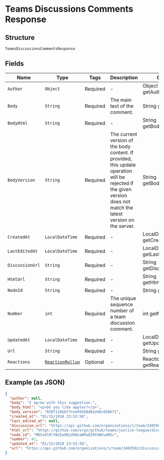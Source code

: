 
# Teams Discussions Comments Response

## Structure

`TeamsDiscussionsCommentsResponse`

## Fields

| Name | Type | Tags | Description | Getter | Setter |
|  --- | --- | --- | --- | --- | --- |
| `Author` | `Object` | Required | - | Object getAuthor() | setAuthor(Object author) |
| `Body` | `String` | Required | The main text of the comment. | String getBody() | setBody(String body) |
| `BodyHtml` | `String` | Required | - | String getBodyHtml() | setBodyHtml(String bodyHtml) |
| `BodyVersion` | `String` | Required | The current version of the body content. If provided, this update operation will be rejected if the given version does not match the latest version on the server. | String getBodyVersion() | setBodyVersion(String bodyVersion) |
| `CreatedAt` | `LocalDateTime` | Required | - | LocalDateTime getCreatedAt() | setCreatedAt(LocalDateTime createdAt) |
| `LastEditedAt` | `LocalDateTime` | Required | - | LocalDateTime getLastEditedAt() | setLastEditedAt(LocalDateTime lastEditedAt) |
| `DiscussionUrl` | `String` | Required | - | String getDiscussionUrl() | setDiscussionUrl(String discussionUrl) |
| `HtmlUrl` | `String` | Required | - | String getHtmlUrl() | setHtmlUrl(String htmlUrl) |
| `NodeId` | `String` | Required | - | String getNodeId() | setNodeId(String nodeId) |
| `Number` | `int` | Required | The unique sequence number of a team discussion comment. | int getNumber() | setNumber(int number) |
| `UpdatedAt` | `LocalDateTime` | Required | - | LocalDateTime getUpdatedAt() | setUpdatedAt(LocalDateTime updatedAt) |
| `Url` | `String` | Required | - | String getUrl() | setUrl(String url) |
| `Reactions` | [`ReactionRollup`](../../doc/models/reaction-rollup.md) | Optional | - | ReactionRollup getReactions() | setReactions(ReactionRollup reactions) |

## Example (as JSON)

```json
{
  "author": null,
  "body": "I agree with this suggestion.",
  "body_html": "<p>Do you like apples?</p>",
  "body_version": "0307116bbf7ced493b8d8a346c650b71",
  "created_at": "01/15/2018 23:53:58",
  "last_edited_at": null,
  "discussion_url": "https://api.github.com/organizations/1/team/2403582/discussions/1",
  "html_url": "https://github.com/orgs/github/teams/justice-league/discussions/1/comments/1",
  "node_id": "MDIxOlRlYW1EaXNjdXNzaW9uQ29tbWVudDE=",
  "number": 42,
  "updated_at": "01/15/2018 23:53:58",
  "url": "https://api.github.com/organizations/1/team/2403582/discussions/1/comments/1"
}
```

